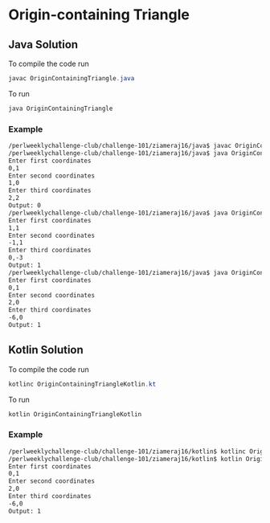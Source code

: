 # Origin-containing Triangle
## Java Solution

To compile the code run
```java
javac OriginContainingTriangle.java
```
To run
```java
java OriginContainingTriangle
```
### Example
```bash
/perlweeklychallenge-club/challenge-101/ziameraj16/java$ javac OriginContainingTriangle.java
/perlweeklychallenge-club/challenge-101/ziameraj16/java$ java OriginContainingTriangle
Enter first coordinates
0,1
Enter second coordinates
1,0
Enter third coordinates
2,2
Output: 0
/perlweeklychallenge-club/challenge-101/ziameraj16/java$ java OriginContainingTriangle
Enter first coordinates
1,1
Enter second coordinates
-1,1
Enter third coordinates
0,-3
Output: 1
/perlweeklychallenge-club/challenge-101/ziameraj16/java$ java OriginContainingTriangle
Enter first coordinates
0,1
Enter second coordinates
2,0
Enter third coordinates
-6,0
Output: 1
```

## Kotlin Solution
To compile the code run
```java
kotlinc OriginContainingTriangleKotlin.kt
```
To run
```java
kotlin OriginContainingTriangleKotlin
```
### Example
```bash
/perlweeklychallenge-club/challenge-101/ziameraj16/kotlin$ kotlinc OriginContainingTriangleKotlin.kt
/perlweeklychallenge-club/challenge-101/ziameraj16/kotlin$ kotlin OriginContainingTriangleKotlin
Enter first coordinates
0,1
Enter second coordinates
2,0
Enter third coordinates
-6,0
Output: 1
```
